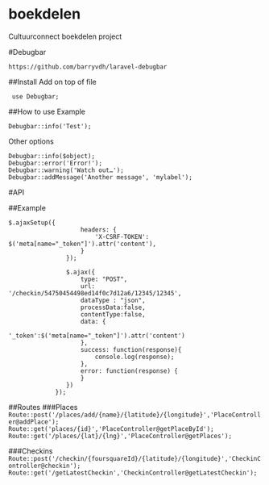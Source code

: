 # boekdelen
Cultuurconnect boekdelen project


#Debugbar
```
https://github.com/barryvdh/laravel-debugbar
```

##Install
Add on top of file
```
 use Debugbar;
```

##How to use
Example
```
Debugbar::info('Test');
```

Other options
```
Debugbar::info($object);
Debugbar::error('Error!');
Debugbar::warning('Watch out…');
Debugbar::addMessage('Another message', 'mylabel');
```


#API

##Example
```
$.ajaxSetup({
                    headers: {
                        'X-CSRF-TOKEN': $('meta[name="_token"]').attr('content'),
                    }
                });

                $.ajax({
                    type: "POST",
                    url: '/checkin/54750454498ed14f0c7d12a6/12345/12345',
                    dataType : "json",
                    processData:false,
                    contentType:false,
                    data: {
                         '_token':$('meta[name="_token"]').attr('content')
                    },
                    success: function(response){
                        console.log(response);
                    },
                    error: function(response) {
                    }
                })
             });
```

##Routes
###Places
```Route::post('/places/add/{name}/{latitude}/{longitude}','PlaceController@addPlace');```
```Route::get('places/{id}','PlaceController@getPlaceById');```
```Route::get('/places/{lat}/{lng}','PlaceController@getPlaces');```

###Checkins
```Route::post('/checkin/{foursquareId}/{latitude}/{longitude}','CheckinController@checkin');```
```Route::get('/getLatestCheckin','CheckinController@getLatestCheckin');```
